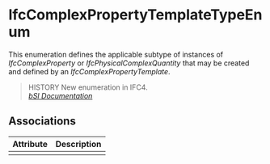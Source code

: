 IfcComplexPropertyTemplateTypeEnum
==================================
This enumeration defines the applicable subtype of instances of
_IfcComplexProperty_ or _IfcPhysicalComplexQuantity_ that may be created and
defined by an _IfcComplexPropertyTemplate_.  
  
> HISTORY  New enumeration in IFC4.  
[ _bSI
Documentation_](https://standards.buildingsmart.org/IFC/DEV/IFC4_2/FINAL/HTML/schema/ifckernel/lexical/ifccomplexpropertytemplatetypeenum.htm)


Associations
------------
| Attribute   | Description   |
|-------------|---------------|
|             |               |

